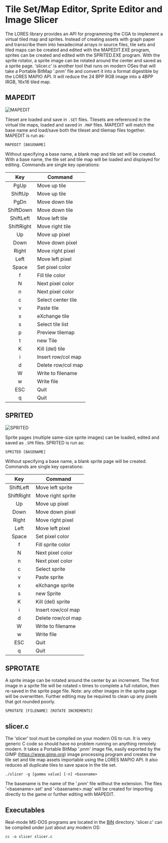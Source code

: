 # Tile Set/Map Editor, Sprite Editor and Image Slicer
The LORES library provides an API for programming the CGA to implement a virtual tiled map and sprites. Instead of creating assets with graph paper and transcribe them into hexadecimal arrays in source files, tile sets and tiled maps can be created and edited with the MAPEDIT.EXE program, sprites can be created and edited with the SPRITED.EXE program. With the sprite rotator, a sprite image can be rotated around the center and saved as a sprite page. 'slicer.c' is another tool that runs on modern OSes that will take a Portable BitMap '.pnm' file and convert it into a format digestible by the LORES MAPIO API. It will reduce the 24 BPP RGB image into a 4BPP IRGB, 16x16 tiled map.

## MAPEDIT

![MAPEDIT](https://github.com/dschmenk/LORES/blob/main/SRC/MAPEDIT/mapedit_000.png "mapedit")

Tileset are loaded and save in `.SET` files. Tilesets are referenced in the virtual tile maps, loaded and saved in `.MAP` files. MAPEDIT will match the base name and load/save both the tileset and tilemap files together. MAPEDIT is run as:

    MAPEDIT [BASENAME]

Without specifying a base name, a blank map and tile set will be created. With a base name, the tile set and tile map will be loaded and displayed for editing. Commands are single key operations:

 |     Key    |      Command       
 |:----------:|--------------------
 |   PgUp     | Move up tile       
 | ShiftUp    | Move up tile       
 |   PgDn     | Move down tile
 | ShiftDown  | Move down tile     
 | ShiftLeft  | Move left tile     
 | ShiftRight | Move right tile    
 |    Up      | Move up pixel       
 |   Down     | Move down pixel     
 |  Right     | Move right pixel    
 |   Left     | Move left pixel    
 |  Space     | Set pixel color    
 |    f       | Fill tile color    
 |    N       | Next pixel color   
 |    n       | Next pixel color   
 |    c       | Select center tile
 |    v       | Paste tile         
 |    x       | eXchange tile      
 |    s       | Select tile list   
 |    p       | Preview tilemap    
 |    t       | new Tile           
 |    K       | Kill (del) tile    
 |    i       | Insert row/col map
 |    d       | Delete row/col map
 |    W       | Write to filename  
 |    w       | Write file         
 |   ESC      | Quit               
 |    q       | Quit               

## SPRITED

![SPRITED](https://github.com/dschmenk/LORES/blob/main/SRC/MAPEDIT/sprited_000.png "sprited")

Sprite pages (multiple same-size sprite images) can be loaded, edited and saved as `.SPR` files. SPRITED is run as:

    SPRITED [BASENAME]

Without specifying a base name, a blank sprite page will be created. Commands are single key operations:

 |     Key    |      Command       
 |:----------:|--------------------
 | ShiftLeft  | Move left sprite   
 | ShiftRight | Move right sprite  
 |    Up      | Move up pixel       
 |   Down     | Move down pixel     
 |  Right     | Move right pixel   
 |   Left     | Move left pixel    
 |  Space     | Set pixel color    
 |    f       | Fill sprite color  
 |    N       | Next pixel color   
 |    n       | Next pixel color   
 |    c       | Select sprite      
 |    v       | Paste sprite       
 |    x       | eXchange sprite    
 |    s       | new Sprite         
 |    K       | Kill (del) sprite    
 |    i       | Insert row/col map
 |    d       | Delete row/col map
 |    W       | Write to filename  
 |    w       | Write file         
 |   ESC      | Quit               
 |    q       | Quit               

## SPROTATE

A sprite image can be rotated around the center by an increment. The first image in a sprite file will be rotated `n` times to complete a full rotation, then re-saved in the sprite page file. Note: any other images in the sprite page will be overwritten. Further editing may be required to clean up any pixels that got rounded poorly.

    SPROTATE [FILENAME] [ROTATE INCREMENTS]

## slicer.c

The 'slicer' tool must be compiled on your modern OS to run. It is very generic C code so should have no problem running on anything remotely modern. It takes a Portable BitMap '.pnm' image file, easily exported by the GIMP (https://www.gimp.org) image processing program and creates the tile set and tile map assets importable using the LORES MAPIO API. It also reduces all duplicate tiles to save space in the tile set.

    ./slicer -g [gamma value] [-n] <basename>

The basename is the name of the '.pnm' file without the extension. The files '\<basename\>.set' and '\<basename\>.map' will be created for importing directly to the game or further editing with MAPEDIT.

## Executables

Real-mode MS-DOS programs are located in the [BIN](https://github.com/dschmenk/LORES/tree/main/BIN) directory. 'slicer.c' can be compiled under just about any modern OS:

    cc -o slicer slicer.c
